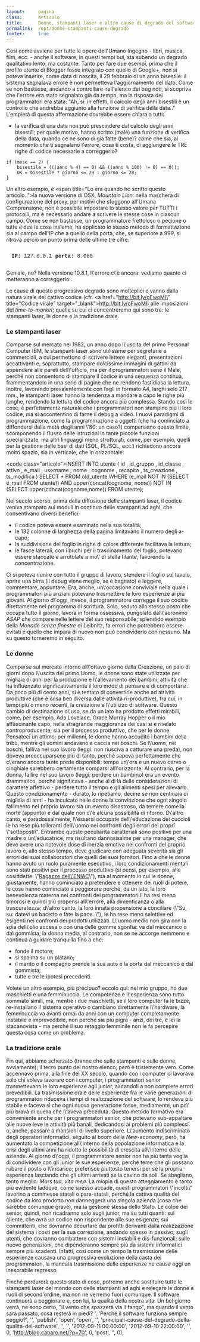 ```yaml
---
layout:     pagina
class:      articolo
title:      Donne, stampanti laser e altre cause di degrado del software
permalink:  /opt/donne-stampanti-cause-degrado
footer:     true
---
```


Così come avviene per tutte le opere dell\'Umano Ingegno - libri, musica, film, ecc. - anche il software, in questi tempi bui, sta subendo un degrado qualitativo lento, ma costante.
Tanto per fare due esempî, prima che il profilo utente di Blogger fosse integrato con quello di Google+, non si poteva inserire, come data di nascita, il 29 febbraio di un anno bisestile: il sistema segnalava errore e non permetteva l\'aggiornamento del dato. Come se non bastasse, andando a controllare nell\'elenco dei bug noti, si scopriva che l\'errore era stato segnalato già da tempo, ma la risposta dei programmatori era stata: \"Ah, sì: in effetti, il calcolo degli anni bisestili è un controllo che andrebbe aggiunto alla funzione di verifica della data..\"
L\'empietà di questa affermazione dovrebbe essere chiara a tutti:

- la verifica di una data non può prescindere dal calcolo degli anni bisestili;
per quale motivo, hanno scritto (male) una funzione di verifica della data, quando ce ne sono di già fatte (bene)?
come che sia, al momento che ti segnalano l\'errore, cosa ti costa, di aggiungere le TRE righe di codice necessarie a correggerlo?

```
if (mese == 2) {
    bisestile = (((anno % 4) == 0) && ((anno % 100) != 0) == 0));
    OK = bisestile ? giorno <= 29 : giorno <= 28;
}
```

Un altro esempio, è <span title=\"Lo era quando ho scritto questo articolo..\">la nuova versione</span> di OSX, <em>Mountain Lion</em>: nella maschera di configurazione del proxy, per motivi che sfuggono all\'Umana Comprensione, non è possibile impostare lo stesso valore per TUTTI i protocolli, ma è necessario andare a scrivere le stesse cose in ciascun campo. Come se non bastasse, un programmatore frettoloso o pecione o tutte e due le cose insieme, ha applicato lo stesso metodo di formattazione sia al campo dell\'IP che a quello della porta, che, se superiore a 999, si ritrova perciò un punto prima delle ultime tre cifre:
<p style=\"font-size:10pt;padding:1em;font-family:courier;\">
 <strong>IP: </strong>127.0.0.1 <strong>porta:</strong> 8.080
</p>
Geniale, no? Nella versione 10.8.1, l\'errore c\'è ancora: vediamo quanto ci metteranno a correggerlo..

Le cause di questo progressivo degrado sono molteplici e vanno dalla natura virale del cattivo codice (cfr. <a href=\"http://bit.ly/oFwoMI\" title=\"Codice virale\" target=\"_blank\">http://bit.ly/oFwoMI</a>) alle imposizioni del <em>time-to-market</em>; quelle su cui ci concentreremo qui sono tre: le stampanti laser, le donne e la tradizione orale.

<h3>Le stampanti laser</h3>
Comparse sul mercato nel 1982, un anno dopo l\'uscita del primo Personal Computer IBM, le stampanti laser sono utilissime per segretarie e commerciali, a cui permettono di scrivere lettere eleganti, presentazioni accattivanti e, soprattutto, stampare dolcissime immagini di gattini da appendere alle pareti dell\'ufficio, ma per il programmatori sono il Male, perché non consentono di stampare il codice in una sequenza continua, frammentandolo in una serie di pagine che ne rendono fastidiosa la lettura.
Inoltre, lavorando prevalentemente con fogli in formato A4, larghi solo 217 mm., le stampanti laser hanno la tendenza a mandare a capo le righe più lunghe, rendendo la lettura del codice ancora più complessa. Stando così le cose, è perfettamente naturale che i programmatori non stampino più il loro codice, ma si accontentino di farne il debug a video.
I nuovi paradigmi di programmazione, come la programmazione a oggetti (che ha cominciato a diffondersi dalla metà degli anni \'80: un caso?) compensano questo limite, scomponendo il flusso delle istruzioni in tante piccole funzioni specializzate, ma altri linguaggi meno strutturati, come, per esempio, quelli per la gestione delle basi di dati (SQL, PL/SQL, ecc.) richiedono ancora molto spazio, sia in verticale, che in orizzontale:

<code class=\"articolo\">INSERT INTO utente (
  id
, id_gruppo
, id_classe
, attivo
, e_mail
, username
, nome
, cognome
, recapito
, ts_creazione
, ts_modifica )
SELECT * FROM old_utente WHERE (e_mail NOT IN (SELECT e_mail FROM utente)) AND upper(concat(cognome, nome)) NOT IN (SELECT upper(concat(cognome,nome)) FROM utente);</code>

Nel secolo scorso, prima della diffusione delle stampanti laser, il codice veniva stampato sui moduli in continuo delle stampanti ad aghi, che consentivano diversi benefici:
<ul style=\"width:85%;\">
  <li>il codice poteva essere esaminato nella sua totalità; </li>
  <li>le 132 colonne di larghezza della pagina limitavano il numero degli a-capo;</li>
  <li>la suddivisione del foglio in righe di colore differente facilitava la lettura; </li>
  <li>le fasce laterali, con i buchi per il trascinamento del foglio, potevano essere staccate e arrotolate a mo\' di stella filante, favorendo la concentrazione.</li>
</ul>
Ci si poteva riunire con tutto il gruppo di lavoro, stendere il foglio sul tavolo, aprire una birra (il debug viene meglio, se è bagnato) e leggere, commentare, appuntare. Era, anche, un\'occasione conviviale nella quale i programmatori più anziani potevano trasmettere le loro esperienze ai più giovani. Al giorno d\'oggi, invece, il programmatore corregge il suo codice direttamente nel programma di scrittura. Solo, seduto allo stesso posto che occupa tutto il giorno, lavora in forma ossessiva, pungolato dall\'acronimo <em>ASAP</em> che compare nelle lettere del suo responsabile; splendido esempio della <em>Monade senza finestre</em> di Leibnitz, fa errori che potrebbero essere evitati e quello che impara di nuovo non può condividerlo con nessuno. Ma su questo torneremo in séguito.

<h3>Le donne</h3>
Comparse sul mercato intorno all\'ottavo giorno dalla Creazione, un paio di giorni dopo l\'uscita del primo Uomo, le donne sono state utilizzate per migliaia di anni per la produzione e l\'allevamento dei bambini, attività che ha influenzato significativamente il loro modo di pensare e di comportarsi. Da poco più di cento anni, si è tentato di convertirle anche ad attività produttive (che è cosa ben diversa dalle attività ri-produttive), fra cui, in tempi più o meno recenti, la creazione e l\'utilizzo di software. Questo cambio di destinazione d\'uso, se da un lato ha prodotto effetti mirabili, come, per esempio, Ada Lovelace, Grace Murray Hopper o il mio affascinante capo, nella stragrande maggioranza dei casi si è rivelato controproducente; sia per il processo produttivo, che per le donne.
Pensateci un attimo: per millennî, le donne hanno accudito i bambini della tribù, mentre gli uomini andavano a caccia nei boschi. Se l\'uomo, nei boschi, falliva nel suo lavoro (leggi: non riusciva a catturare una preda), non doveva preoccuparsene più di tanto, perché sapeva perfettamente che c\'erano ancora tante prede disponibili: tempo un\'ora e un nuovo cervo o cinghiale sarebbero certamente comparsi all\'orizzonte.
Al contrario, per la donna, fallire nel suo lavoro (leggi: perdere un bambino) era un evento drammatico, perché significava - anche al di là delle considerazioni di carattere affettivo - perdere tutto il tempo e gli alimenti spesi per allevarlo. Questo condizionamento - durato, lo ripetiamo, decine se non centinaia di migliaia di anni - ha inculcato nelle donne la convinzione che ogni singolo fallimento nel proprio lavoro sia un evento disastroso, da temere come la morte (appunto) e dal quale non c\'è alcuna possibilità di ritorno. D\'altro canto, e paradossalmente, l\'essersi occupate dell\'educazione dei cuccioli le ha rese più tolleranti dell\'uomo nei confronti degli errori dei proprî \"sottoposti\".
Entrambe queste peculiarità caratteriali sono positive per una madre o un\'educatrice, ma risultano dannosissime per una manager, che deve avere una notevole dose di inerzia emotiva nei confronti del proprio lavoro e, allo stesso tempo, deve giudicare con adeguata severità sia gli errori dei suoi collaboratori che quelli dei suoi fornitori. Fino a che le donne hanno avuto un ruolo puramente esecutivo, i loro condizionamenti mentali sono stati positivi per il processo produttivo (si pensi, per esempio, alle cosiddette: \"<a href=\"http://bit.ly/QCBnF2\" title=\"Ragazze dell\'ENIAC\" target=\"_blank\">Ragazze dell\'ENIAC</a>\"), ma al momento in cui le donne, giustamente, hanno cominciato a pretendere e ottenere dei ruoli di potere, le cose hanno cominciato a peggiorare perché, da un lato, la loro benevolenza materna nei confronti dei programmatori li ha resi meno timorosi e quindi più propensi all\'errore, alla dimenticanza o alla trascuratezza; d\'altro canto, la loro innata propensione a conciliare (\"Su, su: datevi un bacetto e fate la pace..\"), le ha rese meno selettive ed esigenti nei confronti dei prodotti utilizzati.
L\'uomo medio non gira con la spia dell\'olio accesa o con una delle gomme sgonfia: va dal meccanico o dal gommista; la donna media, al contrario, non se ne accorge nemmeno e continua a guidare tranquilla fino a che:
<ul style=\"width:85%;\">
  <li>fonde il motore;</li>
  <li>si spalma su un platano; </li>
  <li>il marito o il compagno prende la sua auto e la porta dal meccanico e dal gommista;</li>
  <li>tutte e tre le ipotesi precedenti.</li>
</ul>
Volete un altro esempio, più precìpuo? eccolo qui: nel mio gruppo, ho due maschietti e una femminuccia. Le competenze e l\'esperienza sono tutto sommato simili, ma, mentre i due maschietti, se il loro computer fa le bizze, re-installano il sistema operativo o cambiano direttamente l\'hardware, la femminuccia va avanti ormai da anni con un computer completamente instabile e imprevedibile, non perché sia più pigra - anzi, dei tre, è lei la stacanovista - ma perché il suo retaggio femminile non le fa percepire questa cosa come un problema.

<h3>La tradizione orale</h3>
Fin qui, abbiamo scherzato (tranne che sulle stampanti e sulle donne, ovviamente); il terzo punto del nostro elenco, però è tristemente vero. Come accennavo prima, alla fine del XX secolo, quando con i computer ci lavorava solo chi voleva lavorare con i computer, i programmatori senior trasmettevano le loro esperienze agli junior, aiutandoli a non compiere errori prevedibili. La trasmissione orale delle esperienze fra le varie generazioni di programmatori riduceva i tempi di realizzazione del software, lo rendeva più stabile e faceva sì che ogni nuova generazione fosse, mediamente, un po\' più brava di quella che l\'aveva preceduta. Questo metodo formativo era conveniente anche per i programmatori senior, che potevano sub-appaltare alle nuove leve le attività più banali, dedicandosi ai problemi più complessi o, anche, passare a mansioni di livello superiore. L\'aumento indiscriminato degli operatori informatici, séguito al boom della <em>New-economy</em>, però, ha aumentato la competizione all\'interno della popolazione informatica e la crisi degli ultimi anni ha ridotto le possibilità di crescita all\'interno delle aziende. Al giorno d\'oggi, il programmatore senior non ha più tanta voglia di condividere con gli junior le sue esperienze, perché teme che gli possano rubare il posto o l\'incarico; preferisce piuttosto tenersi per sé la propria esperienza lasciando che gli ultimi arrivati se la cavino da soli. Se sbagliano, tanto meglio: <em>Mors tua, vita mea</em>.
La miopia di questo atteggiamento è tanto più evidente laddove, come spesso accade, questi programmatori \"incolti\" lavorino a commesse statali o para-statali, perché la cattiva qualità del codice da loro prodotto non danneggerà una singola azienda (cosa che sarebbe comunque grave), ma la gestione stessa dello Stato.
Le colpe dei senior, quindi, non ricadranno solo sugli junior, ma su tutti quanti: sul cliente, che avrà un codice non rispondente alle sue esigenze; sui committenti, che dovranno decurtare dai profitti derivanti dalla realizzazione del sistema i costi per la sua correzione, andando spesso in passivo; sugli utenti, che dovranno combattere con sistemi instabili e dis-funzionali; sulle nuove generazioni, che dipenderanno sempre più da sistemi informatici sempre più scadenti.
Infatti, così come un tempo la trasmissione delle esperienze causava una progressiva evoluzione della casta dei programmatori, la mancata trasmissione delle esperienze ne causa oggi un inesorabile regresso.

Finché perdurerà questo stato di cose, potremo anche sostituire tutte le stampanti laser del mondo con delle stampanti ad aghi e relegare le donne a ruoli di second\'ordine, ma non ne verremo fuori comunque. Il software continuerà a peggiorare e, con lui, la qualità della nostra vita. Un bel giorno verrà, ne sono certo, \"il vento che spazzerà via il fango\", ma quando il vento sarà passato, cosa resterà in piedi?
', 'Perché il software funziona sempre peggio?', '', 'publish', 'open', 'open', '', 'principali-cause-del-degrado-della-qualita-del-software', '', '', '2012-09-11 00:00:00', '2012-09-10 22:00:00', '', 0, 'http://blog.canaro.net/?p=70', 0, 'post', '', 0),
